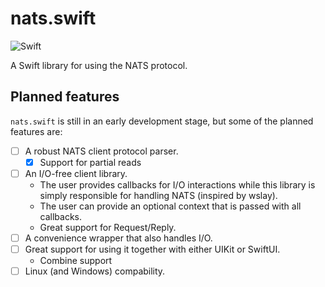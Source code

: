 # nats.swift

![Swift](https://github.com/hugolundin/nats.swift/workflows/Swift/badge.svg)

A Swift library for using the NATS protocol.

## Planned features

`nats.swift` is still in an early development stage, but some of the planned features are:
- [ ] A robust NATS client protocol parser.
    - [x] Support for partial reads
- [ ] An I/O-free client library.
    * The user provides callbacks for I/O interactions while this library is simply responsible for handling NATS (inspired by wslay).
    * The user can provide an optional context that is passed with all callbacks. 
    * Great support for Request/Reply.
- [ ] A convenience wrapper that also handles I/O.
- [ ] Great support for using it together with either UIKit or SwiftUI. 
    * Combine support
- [ ] Linux (and Windows) compability.
